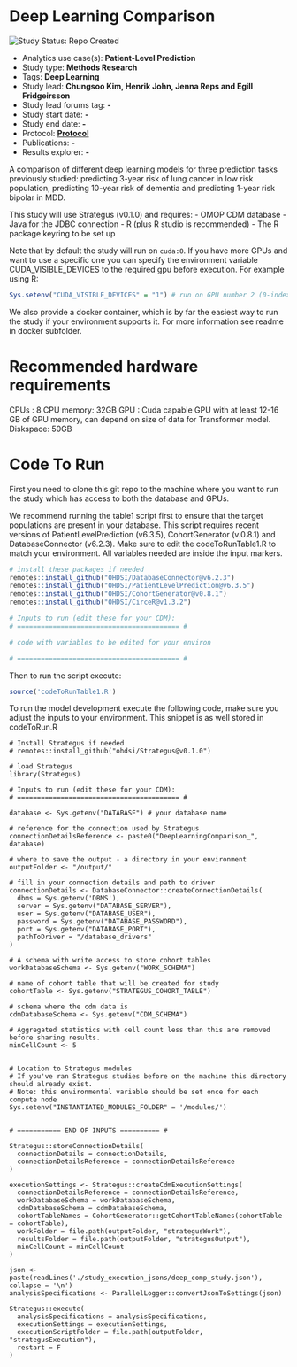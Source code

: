 # Deep Learning Comparison

<img src="https://img.shields.io/badge/Study%20Status-Repo%20Created-lightgray.svg" alt="Study Status: Repo Created"/>

-   Analytics use case(s): **Patient-Level Prediction**
-   Study type: **Methods Research**
-   Tags: **Deep Learning**
-   Study lead: **Chungsoo Kim, Henrik John, Jenna Reps and Egill Fridgeirsson**
-   Study lead forums tag: **-**
-   Study start date: **-**
-   Study end date: **-**
-   Protocol: [**Protocol**](StudyProtocol.pdf)
-   Publications: **-**
-   Results explorer: **-**

A comparison of different deep learning models for three prediction tasks previously studied: predicting 3-year risk of lung cancer in low risk population, predicting 10-year risk of dementia and predicting 1-year risk bipolar in MDD.

This study will use Strategus (v0.1.0) and requires: - OMOP CDM database - Java for the JDBC connection - R (plus R studio is recommended) - The R package keyring to be set up

Note that by default the study will run on ```cuda:0```. If you have more GPUs and want to use a specific one you can specify the environment variable CUDA_VISIBLE_DEVICES to the required gpu before execution. For example using R:

```R
Sys.setenv("CUDA_VISIBLE_DEVICES" = "1") # run on GPU number 2 (0-indexed)
```

We also provide a docker container, which is by far the easiest way to run the study if your environment supports it. For more information see readme in docker subfolder.

# Recommended hardware requirements
CPUs : 8
CPU memory: 32GB
GPU : Cuda capable GPU with at least 12-16 GB of GPU memory, can depend on size of data for Transformer model. 
Diskspace: 50GB 

# Code To Run
First you need to clone this git repo to the machine where you want to run the study which has access to both the database and GPUs.

We recommend running the table1 script first to ensure that the target populations are present in your database. This script requires recent versions of PatientLevelPrediction (v6.3.5), CohortGenerator (v.0.8.1) and DatabaseConnector (v6.2.3). Make sure to edit the codeToRunTable1.R to match your environment. All variables needed are inside the input markers.

```r
# install these packages if needed
remotes::install_github("OHDSI/DatabaseConnector@v6.2.3")
remotes::install_github("OHDSI/PatientLevelPrediction@v6.3.5")
remotes::install_github("OHDSI/CohortGenerator@v0.8.1")
remotes::install_github("OHDSI/CirceR@v1.3.2")

# Inputs to run (edit these for your CDM):
# ========================================= #

# code with variables to be edited for your environ

# ========================================= #
```

Then to run the script execute:

``` r
source('codeToRunTable1.R')
```

To run the model development execute the following code, make sure you adjust the inputs to your environment. This snippet is as well stored in codeToRun.R

```{r}
# Install Strategus if needed
# remotes::install_github("ohdsi/Strategus@v0.1.0")

# load Strategus
library(Strategus)

# Inputs to run (edit these for your CDM):
# ========================================= #

database <- Sys.getenv("DATABASE") # your database name 

# reference for the connection used by Strategus
connectionDetailsReference <- paste0("DeepLearningComparison_", database)

# where to save the output - a directory in your environment
outputFolder <- "/output/"

# fill in your connection details and path to driver
connectionDetails <- DatabaseConnector::createConnectionDetails(
  dbms = Sys.getenv('DBMS'), 
  server = Sys.getenv("DATABASE_SERVER"), 
  user = Sys.getenv("DATABASE_USER"),
  password = Sys.getenv("DATABASE_PASSWORD"),
  port = Sys.getenv("DATABASE_PORT"),
  pathToDriver = "/database_drivers"
)

# A schema with write access to store cohort tables
workDatabaseSchema <- Sys.getenv("WORK_SCHEMA")

# name of cohort table that will be created for study
cohortTable <- Sys.getenv("STRATEGUS_COHORT_TABLE")

# schema where the cdm data is
cdmDatabaseSchema <- Sys.getenv("CDM_SCHEMA")

# Aggregated statistics with cell count less than this are removed before sharing results.
minCellCount <- 5


# Location to Strategus modules
# If you've ran Strategus studies before on the machine this directory should already exist.
# Note: this environmental variable should be set once for each compute node
Sys.setenv("INSTANTIATED_MODULES_FOLDER" = '/modules/')

 
# =========== END OF INPUTS ========== #

Strategus::storeConnectionDetails(
  connectionDetails = connectionDetails,
  connectionDetailsReference = connectionDetailsReference
)

executionSettings <- Strategus::createCdmExecutionSettings(
  connectionDetailsReference = connectionDetailsReference,
  workDatabaseSchema = workDatabaseSchema,
  cdmDatabaseSchema = cdmDatabaseSchema,
  cohortTableNames = CohortGenerator::getCohortTableNames(cohortTable = cohortTable),
  workFolder = file.path(outputFolder, "strategusWork"),
  resultsFolder = file.path(outputFolder, "strategusOutput"),
  minCellCount = minCellCount
)

json <- paste(readLines('./study_execution_jsons/deep_comp_study.json'), collapse = '\n')
analysisSpecifications <- ParallelLogger::convertJsonToSettings(json)

Strategus::execute(
  analysisSpecifications = analysisSpecifications,
  executionSettings = executionSettings,
  executionScriptFolder = file.path(outputFolder, "strategusExecution"),
  restart = F
)
```


